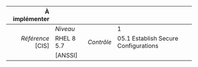 
|           À implémenter    |    |    |    |
|----------------:|:---|---:|:---|
|                 |*Niveau*|| 1 |
|*Référence* [CIS]| RHEL 8 5.7 |*Contrôle*| 05.1 Establish Secure Configurations |
|                 |[ANSSI] ||  |

